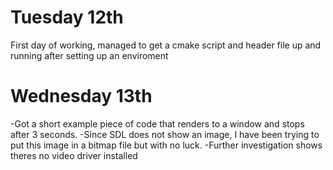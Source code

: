 # Tuesday 12th
First day of working, managed to get a cmake script and header file up and running after setting up an enviroment

# Wednesday 13th
-Got a short example piece of code that renders to a window and stops after 3 seconds.
-Since SDL does not show an image, I have been trying to put this image in a bitmap file but with no luck.
-Further investigation shows theres no video driver installed